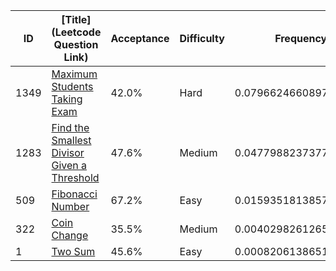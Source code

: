 |ID|[Title](Leetcode Question Link)|Acceptance|Difficulty|Frequency|
|----|-----|----|---|---|
|1349|[Maximum Students Taking Exam]( https://leetcode.com/problems/maximum-students-taking-exam)|42.0%|Hard|0.07966246608975645|
|1283|[Find the Smallest Divisor Given a Threshold]( https://leetcode.com/problems/find-the-smallest-divisor-given-a-threshold)|47.6%|Medium|0.047798823737776906|
|509|[Fibonacci Number]( https://leetcode.com/problems/fibonacci-number)|67.2%|Easy|0.01593518138579736|
|322|[Coin Change]( https://leetcode.com/problems/coin-change)|35.5%|Medium|0.004029826126500844|
|1|[Two Sum]( https://leetcode.com/problems/two-sum)|45.6%|Easy|0.0008206138651873125|
